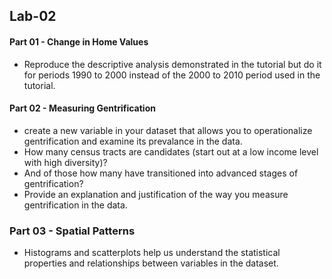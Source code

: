 ## Lab-02

#### Part 01 - Change in Home Values
- Reproduce the descriptive analysis demonstrated in the tutorial but do it for periods 1990 to 2000 instead of the 2000 to 2010 period used in the tutorial. 
#### Part 02 - Measuring Gentrification
- create a new variable in your dataset that allows you to operationalize gentrification and examine its prevalance in the data. 
- How many census tracts are candidates (start out at a low income level with high diversity)? 
- And of those how many have transitioned into advanced stages of gentrification?
- Provide an explanation and justification of the way you measure gentrification in the data.
### Part 03 - Spatial Patterns
- Histograms and scatterplots help us understand the statistical properties and relationships between variables in the dataset.
